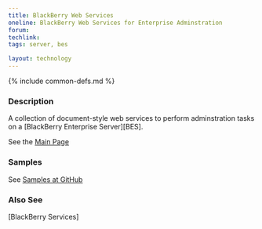 ```yaml
---
title: BlackBerry Web Services
oneline: BlackBerry Web Services for Enterprise Adminstration
forum: 
techlink: 
tags: server, bes

layout: technology
---
```

{% include common-defs.md %}

### Description

A collection of document-style web services to perform adminstration tasks on a [BlackBerry Enterprise Server][BES].

See the [Main Page](https://developer.blackberry.com/services/push/)

### Samples

See [Samples at GitHub](https://github.com/blackberry/BWS-Samples)

### Also See
[BlackBerry Services]
